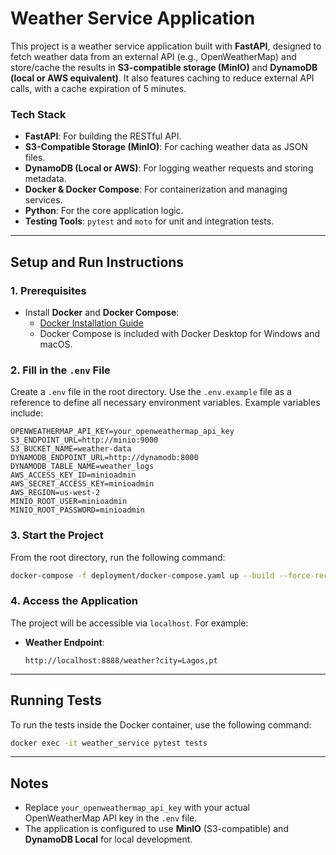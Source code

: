
# **Weather Service Application**

This project is a weather service application built with **FastAPI**, designed to fetch weather data from an external API (e.g., OpenWeatherMap) and store/cache the results in **S3-compatible storage (MinIO)** and **DynamoDB (local or AWS equivalent)**. It also features caching to reduce external API calls, with a cache expiration of 5 minutes.

### **Tech Stack**
- **FastAPI**: For building the RESTful API.
- **S3-Compatible Storage (MinIO)**: For caching weather data as JSON files.
- **DynamoDB (Local or AWS)**: For logging weather requests and storing metadata.
- **Docker & Docker Compose**: For containerization and managing services.
- **Python**: For the core application logic.
- **Testing Tools**: `pytest` and `moto` for unit and integration tests.

---

## **Setup and Run Instructions**

### **1. Prerequisites**
- Install **Docker** and **Docker Compose**:
  - [Docker Installation Guide](https://docs.docker.com/get-docker/)
  - Docker Compose is included with Docker Desktop for Windows and macOS.

### **2. Fill in the `.env` File**
Create a `.env` file in the root directory. Use the `.env.example` file as a reference to define all necessary environment variables. Example variables include:
```env
OPENWEATHERMAP_API_KEY=your_openweathermap_api_key
S3_ENDPOINT_URL=http://minio:9000
S3_BUCKET_NAME=weather-data
DYNAMODB_ENDPOINT_URL=http://dynamodb:8000
DYNAMODB_TABLE_NAME=weather_logs
AWS_ACCESS_KEY_ID=minioadmin
AWS_SECRET_ACCESS_KEY=minioadmin
AWS_REGION=us-west-2
MINIO_ROOT_USER=minioadmin
MINIO_ROOT_PASSWORD=minioadmin
```

### **3. Start the Project**
From the root directory, run the following command:
```bash
docker-compose -f deployment/docker-compose.yaml up --build --force-recreate
```

### **4. Access the Application**
The project will be accessible via `localhost`. For example:
- **Weather Endpoint**:
  ```
  http://localhost:8888/weather?city=Lagos,pt
  ```

---

## **Running Tests**

To run the tests inside the Docker container, use the following command:
```bash
docker exec -it weather_service pytest tests
```

---

## **Notes**
- Replace `your_openweathermap_api_key` with your actual OpenWeatherMap API key in the `.env` file.
- The application is configured to use **MinIO** (S3-compatible) and **DynamoDB Local** for local development.
